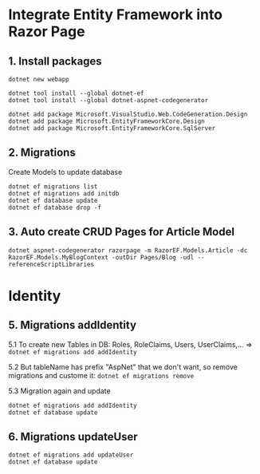 # Integrate Entity Framework into Razor Page

## 1. Install packages

```
dotnet new webapp

dotnet tool install --global dotnet-ef
dotnet tool install --global dotnet-aspnet-codegenerator

dotnet add package Microsoft.VisualStudio.Web.CodeGeneration.Design
dotnet add package Microsoft.EntityFrameworkCore.Design
dotnet add package Microsoft.EntityFrameworkCore.SqlServer
```

## 2. Migrations

Create Models to update database

```
dotnet ef migrations list
dotnet ef migrations add initdb
dotnet ef database update
dotnet ef database drop -f
```

## 3. Auto create CRUD Pages for Article Model

`dotnet aspnet-codegenerator razorpage -m RazorEF.Models.Article -dc RazorEF.Models.MyBlogContext -outDir Pages/Blog -udl --referenceScriptLibraries`

# Identity

## 5. Migrations addIdentity

5.1 To create new Tables in DB: Roles, RoleClaims, Users, UserClaims,... => `dotnet ef migrations add addIdentity`

5.2 But tableName has prefix "AspNet" that we don't want, so remove migrations and custome it: `dotnet ef migrations remove`

5.3 Migration again and update

```
dotnet ef migrations add addIdentity
dotnet ef database update
```

## 6. Migrations updateUser

```
dotnet ef migrations add updateUser
dotnet ef database update
```
